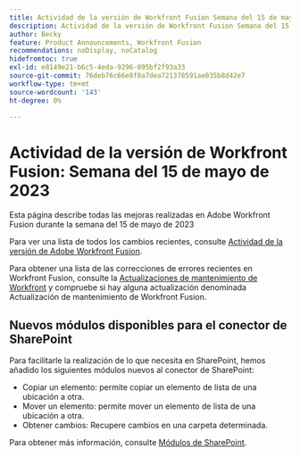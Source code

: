 ```yaml
---
title: Actividad de la versión de Workfront Fusion Semana del 15 de mayo de 2023
description: Actividad de la versión de Workfront Fusion Semana del 15 de mayo de 2023
author: Becky
feature: Product Announcements, Workfront Fusion
recommendations: noDisplay, noCatalog
hidefromtoc: true
exl-id: e8149e21-b6c5-4eda-9296-095bf2f93a33
source-git-commit: 76deb76c66e8f8a7dea721378591ae035b8d42e7
workflow-type: tm+mt
source-wordcount: '143'
ht-degree: 0%

---
```


# Actividad de la versión de Workfront Fusion: Semana del 15 de mayo de 2023

Esta página describe todas las mejoras realizadas en Adobe Workfront Fusion durante la semana del 15 de mayo de 2023

Para ver una lista de todos los cambios recientes, consulte [Actividad de la versión de Adobe Workfront Fusion](../../../product-announcements/product-releases/fusion-release-activity/fusion-release-activity.md).

Para obtener una lista de las correcciones de errores recientes en Workfront Fusion, consulte la [Actualizaciones de mantenimiento de Workfront](https://experienceleague.adobe.com/docs/workfront-known-issues/releases/current-updates.html) y compruebe si hay alguna actualización denominada Actualización de mantenimiento de Workfront Fusion.

## Nuevos módulos disponibles para el conector de SharePoint

Para facilitarle la realización de lo que necesita en SharePoint, hemos añadido los siguientes módulos nuevos al conector de SharePoint:

* Copiar un elemento: permite copiar un elemento de lista de una ubicación a otra.
* Mover un elemento: permite mover un elemento de lista de una ubicación a otra.
* Obtener cambios: Recupere cambios en una carpeta determinada.

<!-- Watch events: Trigger a scenario instantly when an item in SharePoint is added, updated, or deleted.
-->

Para obtener más información, consulte [Módulos de SharePoint](/help/quicksilver/workfront-fusion/apps-and-their-modules/sharepoint-modules.md).
